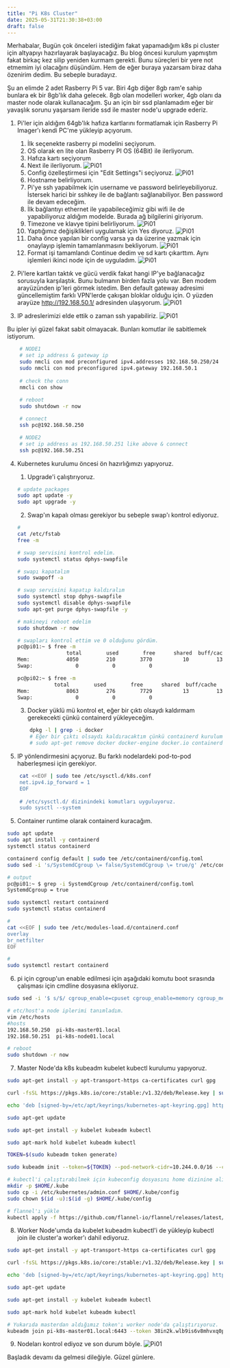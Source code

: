 ```yaml
---
title: "Pi K8s Cluster"
date: 2025-05-31T21:30:38+03:00
draft: false
---
```

Merhabalar,
Bugün çok önceleri istediğim fakat yapamadığım k8s pi cluster için altyapıyı hazırlayarak başlayacağız. Bu blog öncesi kurulum yapmıştım fakat birkaç kez silip yeniden kurmam gerekti. Bunu süreçleri bir yere not etmemim iyi olacağını düşündüm. Hem de eğer buraya yazarsam biraz daha özenirim dedim. Bu sebeple buradayız. 

Şu an elimde 2 adet Rasberry Pi 5 var. Biri 4gb diğer 8gb ram'e sahip bunlara ek bir 8gb'lık daha gelecek. 8gb olan modelleri worker, 4gb olanı da master node olarak kullanacağım. Şu an için bir ssd planlamadım eğer bir yavaşlık sorunu yaşarsam ileride ssd ile master node'u upgrade ederiz. 

1. Pi'ler için aldığım 64gb'lık hafıza kartlarını formatlamak için Rasberry Pi Imager'ı kendi PC'me yükleyip açıyorum.

    1. İlk seçenekte rasberry pi modelini seçiyorum.
    2. OS olarak en lite olan Rasberry PI OS (64Bit) ile ilerliyorum.
    3. Hafıza kartı seçiyorum
    4. Next ile ilerliyorum.
    ![Pi01](/021/21-01-piimager.png)
    5. Config özelleştirmesi için "Edit Settings"i seçiyoruz.
    ![Pi01](/021/21-02-piimager.png)
    6. Hostname belirliyorum. 
    7. Pi'ye ssh yapabilmek için username ve password belirleyebiliyoruz. İstersek harici bir sshkey ile de bağlantı sağlanabiliyor. Ben password ile devam edeceğim.
    8. İlk bağlantıyı ethernet ile yapabileceğimiz gibi wifi ile de yapabiliyoruz aldığım modelde. Burada ağ bilgilerini giriyorum.
    9. Timezone ve klavye tipini belirliyorum.
    ![Pi01](/021/21-03-piimager.png)
    10. Yaptığımız değişiklikleri uygulamak için Yes diyoruz.
    ![Pi01](/021/21-04-piimager.png)
    11. Daha önce yapılan bir config varsa ya da üzerine yazmak için onaylayıp işlemin tamamlanmasını bekliyorum.
    ![Pi01](/021/21-05-piimager.png)
    12. Format işi tamamlandı Continue dedim ve sd kartı çıkarttım. Aynı işlemleri ikinci node için de uyguladım.
    ![Pi01](/021/21-06-piimager.png)

2. Pi'lere kartları taktık ve gücü verdik fakat hangi IP'ye bağlanacağız sorusuyla karşılaştık. Bunu bulmanın birden fazla yolu var. Ben modem arayüzünden ip'leri görmek istedim. Ben default gateway adresimi güncellemiştim farklı VPN'lerde çakışan bloklar olduğu için. O yüzden arayüze http://192.168.50.1/ adresinden ulaşıyorum.
![Pi01](/021/21-07-getipaddresses.png)

3. IP adreslerimizi elde ettik o zaman ssh yapabiliriz.
![Pi01](/021/21-08-connectmachines.png)
    
Bu ipler iyi güzel fakat sabit olmayacak. Bunları komutlar ile sabitlemek istiyorum.
``` bash
    # NODE1
    # set ip address & gateway ip
    sudo nmcli con mod preconfigured ipv4.addresses 192.168.50.250/24
    sudo nmcli con mod preconfigured ipv4.gateway 192.168.50.1
    
    # check the conn
    nmcli con show
    
    # reboot
    sudo shutdown -r now

    # connect
    ssh pc@192.168.50.250

    # NODE2 
    # set ip address as 192.168.50.251 like above & connect 
    ssh pc@192.168.50.251
```

4. Kubernetes kurulumu öncesi ön hazırlığımızı yapıyoruz.
    1. Upgrade'i çalıştırıyoruz.
    ```bash
    # update packages
    sudo apt update -y
    sudo apt upgrade -y
    ```

    2. Swap'ın kapalı olması gerekiyor bu sebeple swap'ı kontrol ediyoruz.
    ```bash
    # 
    cat /etc/fstab
    free -m 

    # swap servisini kontrol edelim.
    sudo systemctl status dphys-swapfile 

    # swapı kapatalım
    sudo swapoff -a

    # swap servisini kapatıp kaldıralım
    sudo systemctl stop dphys-swapfile
    sudo systemctl disable dphys-swapfile
    sudo apt-get purge dphys-swapfile -y

    # makineyi reboot edelim
    sudo shutdown -r now
    ```

    ```bash
    # swapları kontrol ettim ve 0 olduğunu gördüm.
    pc@pi01:~ $ free -m
                    total        used        free      shared  buff/cache   available
    Mem:            4050         210        3770          10         134        3840
    Swap:              0           0           0

    pc@pi02:~ $ free -m
                total        used        free      shared  buff/cache   available
    Mem:            8063         276        7729          13         138        7787
    Swap:              0           0           0
    ```

    3. Docker yüklü mü kontrol et, eğer bir çıktı olsaydı kaldırmam gerekecekti çünkü containerd yükleyeceğim.
    ```bash
        dpkg -l | grep -i docker
        # Eğer bir çıktı olsaydı kaldıracaktım çünkü containerd kurulumu yapmak istiyoruz.
        # sudo apt-get remove docker docker-engine docker.io containerd runc
    ```

4. IP yönlendirmesini açıyoruz. Bu farklı nodelardeki pod-to-pod haberleşmesi için gerekiyor.
```bash
    cat <<EOF | sudo tee /etc/sysctl.d/k8s.conf
    net.ipv4.ip_forward = 1
    EOF
    
    # /etc/sysctl.d/ dizinindeki komutları uyguluyoruz.
    sudo sysctl --system
```

5. Container runtime olarak containerd kuracağım.

```bash
sudo apt update
sudo apt install -y containerd
systemctl status containerd

containerd config default | sudo tee /etc/containerd/config.toml
sudo sed -i 's/SystemdCgroup \= false/SystemdCgroup \= true/g' /etc/containerd/config.toml

# output 
pc@pi01:~ $ grep -i SystemdCgroup /etc/containerd/config.toml
SystemdCgroup = true

sudo systemctl restart containerd
sudo systemctl status containerd

# 
cat <<EOF | sudo tee /etc/modules-load.d/containerd.conf
overlay
br_netfilter
EOF

#
sudo systemctl restart containerd
```

6. pi için cgroup'un enable edilmesi için aşağıdaki komutu boot sırasında çalışması için cmdline dosyasına ekliyoruz.
```bash
sudo sed -i '$ s/$/ cgroup_enable=cpuset cgroup_enable=memory cgroup_memory=1 swapaccount=1/' /boot/firmware/cmdline.txt

# etc/host'a node iplerimi tanımladım.
vim /etc/hosts
#hosts
192.168.50.250  pi-k8s-master01.local
192.168.50.251  pi-k8s-node01.local

# reboot 
sudo shutdown -r now
```

7. Master Node'da k8s kubeadm kubelet kubectl kurulumu yapıyoruz.
```bash
sudo apt-get install -y apt-transport-https ca-certificates curl gpg

curl -fsSL https://pkgs.k8s.io/core:/stable:/v1.32/deb/Release.key | sudo gpg --dearmor -o /etc/apt/keyrings/kubernetes-apt-keyring.gpg

echo 'deb [signed-by=/etc/apt/keyrings/kubernetes-apt-keyring.gpg] https://pkgs.k8s.io/core:/stable:/v1.32/deb/ /' | sudo tee /etc/apt/sources.list.d/kubernetes.list

sudo apt-get update

sudo apt-get install -y kubelet kubeadm kubectl

sudo apt-mark hold kubelet kubeadm kubectl

TOKEN=$(sudo kubeadm token generate)

sudo kubeadm init --token=${TOKEN} --pod-network-cidr=10.244.0.0/16 --control-plane-endpoint "pi-k8s-master01.local:6443" --upload-certs
```

```bash
# kubectl'i çalıştırabilmek için kubeconfig dosyasını home dizinine alıyoruz.
mkdir -p $HOME/.kube
sudo cp -i /etc/kubernetes/admin.conf $HOME/.kube/config
sudo chown $(id -u):$(id -g) $HOME/.kube/config

# flannel'ı yükle
kubectl apply -f https://github.com/flannel-io/flannel/releases/latest/download/kube-flannel.yml
```

8. Worker Node'umda da kubelet kubeadm kubectl'i de yükleyip kubectl join ile cluster'a worker'ı dahil ediyoruz.
```bash
sudo apt-get install -y apt-transport-https ca-certificates curl gpg

curl -fsSL https://pkgs.k8s.io/core:/stable:/v1.32/deb/Release.key | sudo gpg --dearmor -o /etc/apt/keyrings/kubernetes-apt-keyring.gpg

echo 'deb [signed-by=/etc/apt/keyrings/kubernetes-apt-keyring.gpg] https://pkgs.k8s.io/core:/stable:/v1.32/deb/ /' | sudo tee /etc/apt/sources.list.d/kubernetes.list

sudo apt-get update

sudo apt-get install -y kubelet kubeadm kubectl

sudo apt-mark hold kubelet kubeadm kubectl

# Yukarıda masterdan aldığımız token'ı worker node'da çalıştırıyoruz.
kubeadm join pi-k8s-master01.local:6443 --token 38in2k.wlb9is6v8mhvxq0p --discovery-token-ca-cert-hash sha256:ea03bb57dbfdecbf6951415bfd720fa09a2f61804f1a55b323ebaca147bcbd9a
```

9. Nodeları kontrol ediyoz ve son durum böyle.
![Pi01](/021/21-09-final-status.png)

Başladık devamı da gelmesi dileğiyle.
Güzel günlere.
